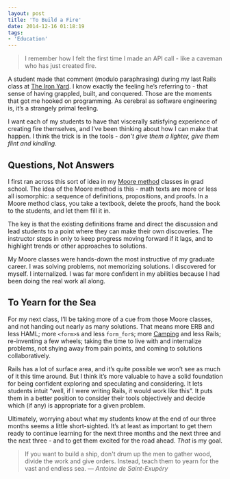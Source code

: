 ```yaml
---
layout: post
title: 'To Build a Fire'
date: 2014-12-16 01:18:19
tags:
- 'Education'
---
```

> I remember how I felt the first time I made an API call - like a caveman who has just created fire.

A student made that comment (modulo paraphrasing) during my last Rails class at [The Iron Yard](http://theironyard.com/academy/). I know exactly the feeling he’s referring to - that sense of having grappled, built, and conquered. Those are the moments that got me hooked on programming. As cerebral as software engineering is, it’s a strangely primal feeling.

I want each of my students to have that viscerally satisfying experience of creating fire themselves, and I’ve been thinking about how I can make that happen. I think the trick is in the tools - _don't give them a lighter, give them flint and kindling_.

## Questions, Not Answers


I first ran across this sort of idea in my [Moore method](http://en.wikipedia.org/wiki/Moore_method) classes in grad school. The idea of the Moore method is this - math texts are more or less all isomorphic: a sequence of definitions, propositions, and proofs. In a Moore method class, you take a textbook, delete the proofs, hand the book to the students, and let them fill it in.

The key is that the existing definitions frame and direct the discussion and lead students to a point where they can make their own discoveries. The instructor steps in only to keep progress moving forward if it lags, and to highlight trends or other approaches to solutions.

My Moore classes were hands-down the most instructive of my graduate career. I was solving problems, not memorizing solutions. I discovered for myself. I internalized. I was far more confident in my abilities because I had been doing the real work all along.

## To Yearn for the Sea


For my next class, I’ll be taking more of a cue from those Moore classes, and not handing out nearly as many solutions. That means more ERB and less HAML; more `<form>`s and less `form_for`s; more [Camping](http://camping.io/) and less Rails; re-inventing a few wheels; taking the time to live with and internalize problems, not shying away from pain points, and coming to solutions collaboratively.

Rails has a lot of surface area, and it’s quite possible we won’t see as much of it this time around. But I think it’s more valuable to have a solid foundation for being confident exploring and speculating and considering. It lets students intuit “well, if I were writing Rails, it would work like this”. It puts them in a better position to consider their tools objectively and decide which (if any) is appropriate for a given problem.

Ultimately, worrying about what my students know at the end of our three months seems a little short-sighted. It’s at least as important to get them ready to continue learning for the next three months and the next three and the next three - and to get them excited for the road ahead. _That_ is my goal.

> If you want to build a ship, don't drum up the men to gather wood, divide the work and give orders. Instead, teach them to yearn for the vast and endless sea. — _Antoine de Saint-Exupéry_
